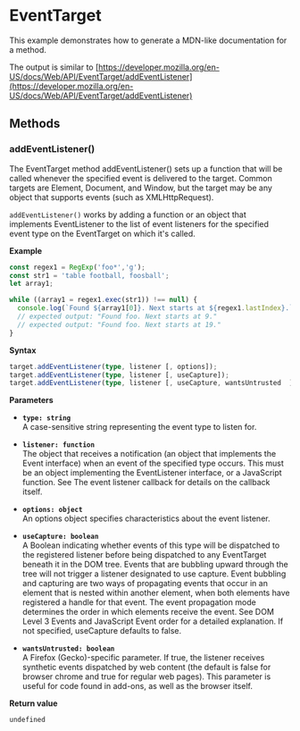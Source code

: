 # EventTarget

This example demonstrates how to generate a MDN-like documentation
for a method.

The output is similar to [https://developer.mozilla.org/en-US/docs/Web/API/EventTarget/addEventListener](https://developer.mozilla.org/en-US/docs/Web/API/EventTarget/addEventListener)

## Methods

### addEventListener()

The EventTarget method addEventListener() sets up a function that will
be called whenever the specified event is delivered to the target.
Common targets are Element, Document, and Window, but the target may be
any object that supports events (such as XMLHttpRequest).

`addEventListener()` works by adding a function or an object that
implements EventListener to the list of event listeners for the
specified event type on the EventTarget on which it's called.

**Example**

```js
const regex1 = RegExp('foo*','g');
const str1 = 'table football, foosball';
let array1;

while ((array1 = regex1.exec(str1)) !== null) {
  console.log(`Found ${array1[0]}. Next starts at ${regex1.lastIndex}.`);
  // expected output: "Found foo. Next starts at 9."
  // expected output: "Found foo. Next starts at 19."
}
```

**Syntax**

```ts
target.addEventListener(type, listener [, options]);
target.addEventListener(type, listener [, useCapture]);
target.addEventListener(type, listener [, useCapture, wantsUntrusted  ]); // Gecko/Mozilla only
```

**Parameters**

- **`type: string`**<br>
  A case-sensitive string representing the event type to listen for.

- **`listener: function`**<br>
  The object that receives a notification (an object that implements the Event interface) when an event of the specified type occurs. This must be an object implementing the EventListener interface, or a JavaScript function. See The event listener callback for details on the callback itself.

- **`options: object`**<br>
  An options object specifies characteristics about the event listener.

- **`useCapture: boolean`**<br>
  A Boolean indicating whether events of this type will be dispatched to the registered listener before being dispatched to any EventTarget beneath it in the DOM tree. Events that are bubbling upward through the tree will not trigger a listener designated to use capture. Event bubbling and capturing are two ways of propagating events that occur in an element that is nested within another element, when both elements have registered a handle for that event. The event propagation mode determines the order in which elements receive the event. See DOM Level 3 Events and JavaScript Event order for a detailed explanation. If not specified, useCapture defaults to false.

- **`wantsUntrusted: boolean`**<br>
  A Firefox (Gecko)-specific parameter. If true, the listener receives synthetic events dispatched by web content (the default is false for browser chrome and true for regular web pages). This parameter is useful for code found in add-ons, as well as the browser itself.

**Return value**

`undefined`

